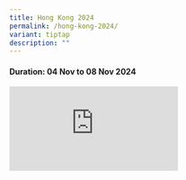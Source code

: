 ```yaml
---
title: Hong Kong 2024
permalink: /hong-kong-2024/
variant: tiptap
description: ""
---
```

<h4>Duration: 04 Nov to 08 Nov 2024</h4>
<div class="iframe-wrapper">
<iframe allowfullscreen="true" frameborder="0" src="https://docs.google.com/presentation/d/e/2PACX-1vRlm463Vddy9KdTxM1lzNi1-iFq41W7sUBHRJpmFmfTiGLIWQ4G2SFQXJ-x_pv2WZVU1j_eKL2LIFzw/embed?start=true&amp;loop=true&amp;delayms=3000"></iframe>
</div>
<p></p>
